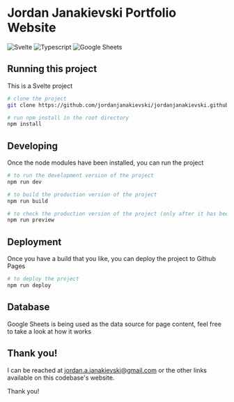 # Jordan Janakievski Portfolio Website
![Svelte](https://img.shields.io/badge/svelte-%2320232a.svg?style=for-the-badge&logo=svelte)
![Typescript](https://img.shields.io/badge/Typescript-%2320232a.svg?style=for-the-badge&logo=typescript)
![Google Sheets](https://img.shields.io/badge/Google_Sheets-%2320232a.svg?style=for-the-badge&logo=GoogleSheets)

## Running this project

This is a Svelte project

```bash
# clone the project
git clone https://github.com/jordanjanakievski/jordanjanakievski.github.io.git

# run npm install in the root directory
npm install
```

## Developing

Once the node modules have been installed, you can run the project

```bash
# to run the development version of the project
npm run dev

# to build the production version of the project
npm run build

# to check the production version of the project (only after it has been built)
npm run preview
```

## Deployment

Once you have a build that you like, you can deploy the project to Github Pages

```bash
# to deploy the project
npm run deploy
```

## Database
Google Sheets is being used as the data source for page content, feel free to take a look at how it works


## Thank you!

I can be reached at <jordan.a.janakievski@gmail.com> or the other links available on this codebase's website.

Thank you!
